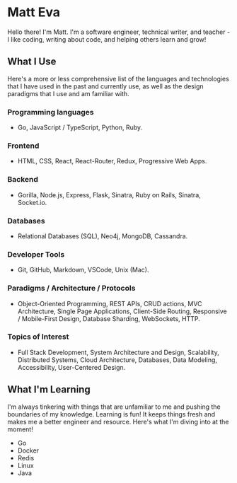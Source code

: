# Matt Eva

Hello there! I'm Matt. I'm a software engineer, technical writer, and teacher - I like coding, writing about code, and helping others learn and grow!

## What I Use

Here's a more or less comprehensive list of the languages and technologies that I have used in the past and currently use, as well as the design paradigms that I use and am familiar with. 

### Programming languages

- Go, JavaScript / TypeScript, Python, Ruby.

### Frontend

- HTML, CSS, React, React-Router, Redux, Progressive Web Apps.

### Backend

- Gorilla, Node.js, Express, Flask, Sinatra, Ruby on Rails, Sinatra, Socket.io.

### Databases

- Relational Databases (SQL), Neo4j, MongoDB, Cassandra.

### Developer Tools

- Git, GitHub, Markdown, VSCode, Unix (Mac).

### Paradigms / Architecture / Protocols

- Object-Oriented Programming, REST APIs, CRUD actions, MVC Architecture, Single Page Applications, Client-Side Routing, Responsive / Mobile-First Design, Database Sharding, WebSockets, HTTP.

### Topics of Interest 

- Full Stack Development, System Architecture and Design, Scalability, Distributed Systems, Cloud Architecture, Databases, Data Modeling, Accessibility, User-Centered Design.

## What I'm Learning

I'm always tinkering with things that are unfamiliar to me and pushing the boundaries of my knowledge. Learning is fun! It keeps things fresh and makes me a better engineer and resource. Here's what I'm diving into at the moment!

- Go
- Docker
- Redis
- Linux
- Java

